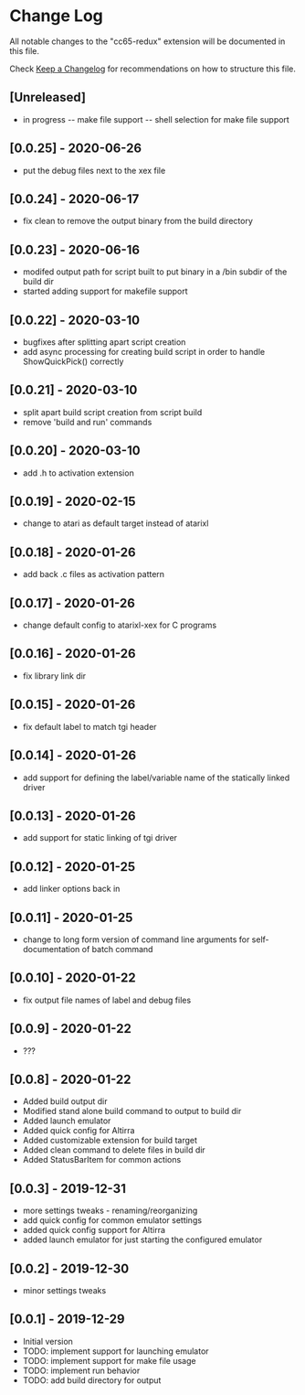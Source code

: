# Change Log

All notable changes to the "cc65-redux" extension will be documented in this file.

Check [Keep a Changelog](http://keepachangelog.com/) for recommendations on how to structure this file.

## [Unreleased]

- in progress
-- make file support
-- shell selection for make file support

## [0.0.25] - 2020-06-26

- put the debug files next to the xex file

## [0.0.24] - 2020-06-17

- fix clean to remove the output binary from the build directory

## [0.0.23] - 2020-06-16

- modifed output path for script built to put binary in a /bin subdir of the build dir
- started adding support for makefile support

## [0.0.22] - 2020-03-10

- bugfixes after splitting apart script creation
- add async processing for creating build script in order to handle ShowQuickPick() correctly

## [0.0.21] - 2020-03-10

- split apart build script creation from script build
- remove 'build and run' commands

## [0.0.20] - 2020-03-10

- add .h to activation extension

## [0.0.19] - 2020-02-15

- change to atari as default target instead of atarixl

## [0.0.18] - 2020-01-26

- add back .c files as activation pattern

## [0.0.17] - 2020-01-26

- change default config to atarixl-xex for C programs

## [0.0.16] - 2020-01-26

- fix library link dir

## [0.0.15] - 2020-01-26

- fix default label to match tgi header

## [0.0.14] - 2020-01-26

- add support for defining the label/variable name of the statically linked driver

## [0.0.13] - 2020-01-26

- add support for static linking of tgi driver

## [0.0.12] - 2020-01-25

- add linker options back in

## [0.0.11] - 2020-01-25

- change to long form version of command line arguments for self-documentation of batch command

## [0.0.10] - 2020-01-22

- fix output file names of label and debug files

## [0.0.9] - 2020-01-22

- ???

## [0.0.8] - 2020-01-22

- Added build output dir
- Modified stand alone build command to output to build dir
- Added launch emulator
- Added quick config for Altirra
- Added customizable extension for build target
- Added clean command to delete files in build dir
- Added StatusBarItem for common actions

## [0.0.3] - 2019-12-31

- more settings tweaks - renaming/reorganizing
- add quick config for common emulator settings
- added quick config support for Altirra
- added launch emulator for just starting the configured emulator

## [0.0.2] - 2019-12-30

- minor settings tweaks

## [0.0.1] - 2019-12-29

- Initial version
- TODO: implement support for launching emulator
- TODO: implement support for make file usage
- TODO: implement run behavior
- TODO: add build directory for output
